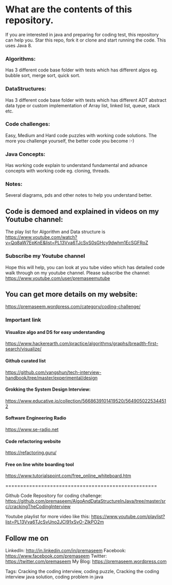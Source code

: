# What are the contents of this repository. 

If you are interested in java and preparing for coding test, this repository can help you. Star this repo, fork it or clone and start running the code. This uses Java 8. 

### Algorithms: 
Has 3 different code base folder with tests which has different algos eg. bubble sort, merge sort, quick sort. 

### DataStructures: 
Has 3 different code base folder with tests which has different ADT abstract data type or custom implementation of Array list, linked list, queue, stack etc. 

### Code challenges: 
Easy, Medium and Hard code puzzles with working code solutions. The more you challenge yourself, the better code you become :-) 

### Java Concepts: 
Has working code explain to understand fundamental and advance concepts with working code eg. cloning, threads. 

### Notes: 
Several diagrams, pds and other notes to help you understand better.

## Code is demoed and explained in videos on my Youtube channel:
The play list for Algorithm and Data structure is 
https://www.youtube.com/watch?v=Qq8aW7EpKnE&list=PL13Vva6TJcSvS0sGHcy9dwhm1EcSGFRoZ

### Subscribe my Youtube channel
Hope this will help, you can look at you tube video which has detailed code walk through on my youtube channel. 
Please subscribe the channel: https://www.youtube.com/user/premaseemutube

## You can get more details on my website: 
https://premaseem.wordpress.com/category/coding-challenge/

### Important link 

#### Visualize algo and DS for easy understanding
https://www.hackerearth.com/practice/algorithms/graphs/breadth-first-search/visualize/

#### Github curated list
https://github.com/yangshun/tech-interview-handbook/tree/master/experimental/design

#### Grokking the System Design Interview: 
https://www.educative.io/collection/5668639101419520/5649050225344512

#### Software Engineering Radio
https://www.se-radio.net

#### Code refactoring website 
https://refactoring.guru/

#### Free on line white boarding tool 
https://www.tutorialspoint.com/free_online_whiteboard.htm


===================================================


Github Code Repository for coding challenge: 
https://github.com/premaseem/AlgoAndDataStructureInJava/tree/master/src/crackingTheCodingInterview

Youtube playlist for more video like this:
https://www.youtube.com/playlist?list=PL13Vva6TJcSvUno2JCl91xSvO-ZlkPO2m

## Follow me on
LinkedIn: http://in.linkedin.com/in/premaseem
Facebook: https://www.facebook.com/premaseem
Twitter:  https://twitter.com/premaseem
My Blog: https://premaseem.wordpress.com

Tags: 
Cracking the coding interview, coding puzzle, Cracking the coding interview java solution, coding problem in java
